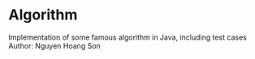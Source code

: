 # Algorithm
Implementation of some famous algorithm in Java, including test cases
Author: Nguyen Hoang Son
